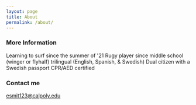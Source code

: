 ```yaml
---
layout: page
title: About
permalink: /about/
---
```


### More Information

Learning to surf since the summer of '21
Rugy player since middle school (winger or flyhalf)
trilingual (English, Spanish, & Swedish)
Dual citizen with a Swedish passport
CPR/AED certified

### Contact me

[esmit123@calpoly.edu](mailto:esmit123@calpoly.edu)
